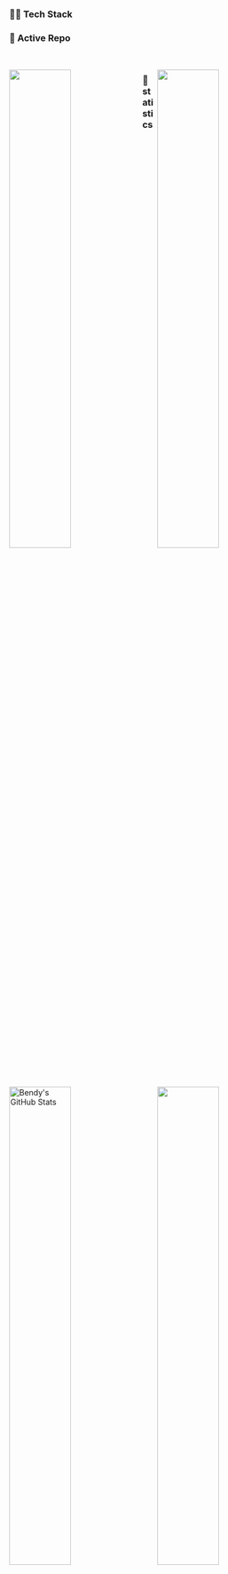 ### 🤝🏻 Tech Stack

[](https://img.shields.io/badge/Java-orange?style=flat&logo=java&logoColor=white)
[](https://img.shields.io/badge/-Springboot-black?style=flat&logo=spring)
[](https://img.shields.io/badge/-React-black?style=flat&logo=react)
[](https://img.shields.io/badge/-Docker-black?style=flat&logo=docker)
[](https://img.shields.io/badge/-Redis-black?style=flat&logo=redis)
[](https://img.shields.io/badge/-MySQL-black?style=flat&logo=mysql)
[](https://img.shields.io/badge/-Nodejs-black?style=flat&logo=Node.js)
[](https://img.shields.io/badge/-Git-black?style=flat&logo=git)
[](https://img.shields.io/badge/-GitHub-181717?style=flat&logo=github)

### 👀 Active Repo
<br />
<p>
<img align="left" width="47%" src="https://github-readme-stats.vercel.app/api/pin/?username=bndynet&repo=angular-starter&theme=radical" />
<img align="right" width="47%" src="https://github-readme-stats.vercel.app/api/pin/?username=bndynet&repo=admin-template-for-react&theme=radical" />
</p>


### 🙈 statistics
<p>
<img align="left" width="47%" src="https://github-readme-stats.vercel.app/api?username=bndynet&&show_icons=true&theme=radical&line_height=27&v=5&count_private=true" alt="Bendy's GitHub Stats" />
<img align="right" width="47%" src="https://github-readme-stats.vercel.app/api/top-langs/?username=bndynet&theme=radical&layout=compact&hide=glsl,python" />
</p>

